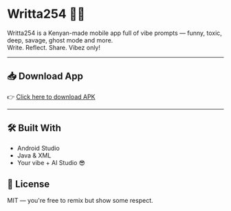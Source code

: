 # Writta254 📱🔥

Writta254 is a Kenyan-made mobile app full of vibe prompts — funny, toxic, deep, savage, ghost mode and more.  
Write. Reflect. Share. Vibez only!

---

## 📥 Download App

👉 [Click here to download APK](https://github.com/codedbyreuben/writta254-app/raw/main/Writta254-v1.apk)

---

## 🛠 Built With

- Android Studio
- Java & XML
- Your vibe + AI Studio 😎

## 🔐 License
MIT — you're free to remix but show some respect.
